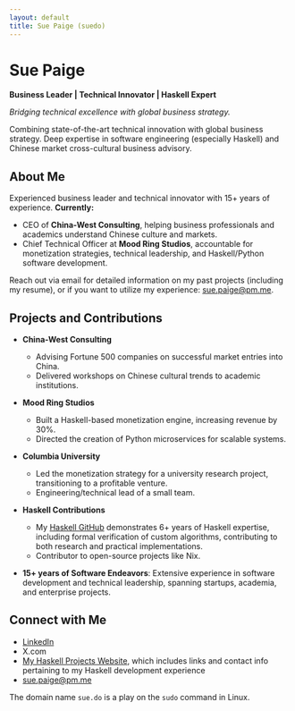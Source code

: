 ```yaml
---
layout: default
title: Sue Paige (suedo)
---
```


# Sue Paige

**Business Leader | Technical Innovator | Haskell Expert**

*Bridging technical excellence with global business strategy.*

Combining state-of-the-art technical innovation with global business strategy. Deep expertise in software engineering (especially Haskell) and Chinese market cross-cultural business advisory.

## About Me

Experienced business leader and technical innovator with 15+ years of experience. **Currently:**

- CEO of **China-West Consulting**, helping business professionals and academics understand Chinese culture and markets.
- Chief Technical Officer at **Mood Ring Studios**, accountable for monetization strategies, technical leadership, and Haskell/Python software development.

Reach out via email for detailed information on my past projects (including my resume), or if you want to utilize my experience: [sue.paige@pm.me](mailto:sue.paige@pm.me).

## Projects and Contributions

- **China-West Consulting**
  - Advising Fortune 500 companies on successful market entries into China.
  - Delivered workshops on Chinese cultural trends to academic institutions.

- **Mood Ring Studios**
  - Built a Haskell-based monetization engine, increasing revenue by 30%.
  - Directed the creation of Python microservices for scalable systems.

- **Columbia University**
  - Led the monetization strategy for a university research project, transitioning to a profitable venture.
  - Engineering/technical lead of a small team.
- **Haskell Contributions**
  - My [Haskell GitHub](https://github.com/someodd) demonstrates 6+ years of Haskell expertise, including formal verification of custom algorithms, contributing to both research and practical implementations.
  - Contributor to open-source projects like Nix.
- **15+ years of Software Endeavors**: Extensive experience in software development and technical leadership, spanning startups, academia, and enterprise projects.

## Connect with Me

- [LinkedIn](https://www.linkedin.com/in/sue-paige/)
- X.com
- [My Haskell Projects Website](https://www.someodd.zip), which includes links and contact info pertaining to my Haskell development experience
- sue.paige@pm.me

The domain name `sue.do` is a play on the `sudo` command in Linux.
